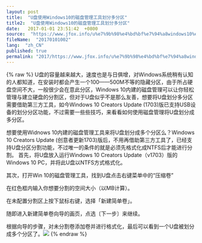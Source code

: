 ```yaml
---
layout: post
title:  "U盘使用Windows10的磁盘管理工具划分多分区"
title2:  "U盘使用Windows10的磁盘管理工具划分多分区"
date:   2017-01-01 23:51:42  +0800
source:  "https://www.jfox.info/u%e7%9b%98%e4%bd%bf%e7%94%a8windows10%e7%9a%84%e7%a3%81%e7%9b%98%e7%ae%a1%e7%90%86%e5%b7%a5%e5%85%b7%e5%88%92%e5%88%86%e5%a4%9a%e5%88%86%e5%8c%ba.html"
fileName:  "20170101002"
lang:  "zh_CN"
published: true
permalink: "2017/https://www.jfox.info/u%e7%9b%98%e4%bd%bf%e7%94%a8windows10%e7%9a%84%e7%a3%81%e7%9b%98%e7%ae%a1%e7%90%86%e5%b7%a5%e5%85%b7%e5%88%92%e5%88%86%e5%a4%9a%e5%88%86%e5%8c%ba.html"
---
```

{% raw %}
U盘的容量越来越大，速度也是与日俱增，对Windows系统稍有认知的人都知道，在安装时都会产生一个100——500M不等的隐藏分区，由于所占硬盘空间不大，一般很少会在意此分区，Windows 10内建的磁盘管理可以让你轻松管理与建立硬盘的分割区，但对于U盘似乎不是那么友善，想要将U盘划分多分区需要借助第三方工具，如今Windows 10 Creators Update (1703)版已支持USB设备的划分分区功能，不过需要一些些技巧，来看看如何使用磁盘管理将U盘划分成多分区。

想要使用Widnows 10内建的磁盘管理工具来将U盘划分成多个分区么？Windows 10 Creators Update (创意者更新1703)版后，不用再借助第三方工具了，已经支持U盘分区分割功能，不过唯一的条件的就是必须先格式化成NTFS后才能进行分割。
首先，将U盘放入运行Windows 10 Creators Update（v1703）版的Windows 10 PC，并将此U盘以NTFS方式格式化。

其次，打开Win 10的磁盘管理工具，找到U盘点击右键菜单中的“压缩卷”

在红色框内输入你想要分割的空间大小（以MB计算）。

在未配置分割区上按下鼠标右键，选择「新建简单卷」。

随即进入新建简单卷向导的画页，点选〔下一步〕来继续。

根据向导的步骤，对未分割卷添加卷并进行格式化，最后可以看到一个U盘被划分成多个分区了。![](c3c95ec.jpg)
{% endraw %}